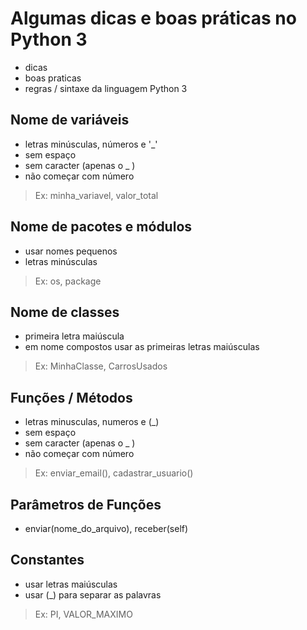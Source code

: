 # Algumas dicas e boas práticas no Python 3

- dicas
- boas praticas
- regras / sintaxe da linguagem Python 3


## Nome de variáveis
- letras minúsculas, números e '_'
- sem espaço
- sem caracter (apenas o _ )
- não começar com número
>Ex: minha_variavel, valor_total


## Nome de pacotes e módulos
- usar nomes pequenos
- letras minúsculas
>Ex: os, package

## Nome de classes
- primeira letra maiúscula
- em nome compostos usar as primeiras letras maiúsculas
>Ex: MinhaClasse, CarrosUsados

## Funções / Métodos
- letras minusculas, numeros e (_)
- sem espaço
- sem caracter (apenas o _ )
- não começar com número
>Ex: enviar_email(), cadastrar_usuario()

## Parâmetros de Funções
- enviar(nome_do_arquivo), receber(self)

## Constantes
- usar letras maiúsculas
- usar (_) para separar as palavras
>Ex: PI, VALOR_MAXIMO

